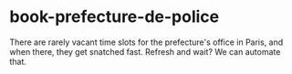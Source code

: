 # book-prefecture-de-police
There are rarely vacant time slots for the prefecture's office in Paris, and when there,  they get snatched fast. Refresh and wait? We can automate that.
